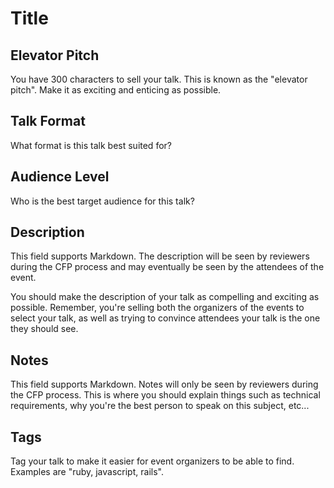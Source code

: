 # Title

## Elevator Pitch

You have 300 characters to sell your talk. This is known as the "elevator pitch". Make it as exciting and enticing as possible.

## Talk Format

What format is this talk best suited for?

## Audience Level

Who is the best target audience for this talk?

## Description

This field supports Markdown. The description will be seen by reviewers during the CFP process and may eventually be seen by the attendees of the event.

You should make the description of your talk as compelling and exciting as possible. Remember, you're selling both the organizers of the events to select your talk, as well as trying to convince attendees your talk is the one they should see.

## Notes

This field supports Markdown. Notes will only be seen by reviewers during the CFP process. This is where you should explain things such as technical requirements, why you're the best person to speak on this subject, etc...

## Tags

Tag your talk to make it easier for event organizers to be able to find. Examples are "ruby, javascript, rails".